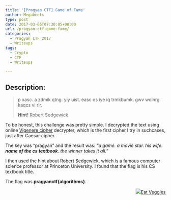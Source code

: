 ```yaml
---
title: '[Pragyan CTF] Game of Fame'
author: Megabeets
type: post
date: 2017-03-05T07:30:05+00:00
url: /pragyan-ctf-game-fame/
categories:
  - Pragyan CTF 2017
  - Writeups
tags:
  - Crypto
  - CTF
  - Writeups

---
```

## Description:

> p xasc. a zdmik qtng. yiy uist. easc os iye iq trmkbumk. gwv wolnrg kaqcs vi rlr.
> 
> **Hint!** Robert Sedgewick

To be honest, this challenge was pretty simple. I decrypted the text using online [Vigenere cipher][1] decrypter, which is the first cipher I try in suchcases, just after Caesar cipher.

The key was &#8220;pragyan&#8221; and the result was: _&#8220;a game. a movie star. his wife. **name of the cs textbook**. the winner takes it all.&#8221;_

I then used the hint about Robert Sedgewick, which is a famous computer science professor at Princeton University. I found that the flag is his CS textbook title.

The flag was **pragyanctf{algorithms}**.

<div class="nf-post-footer">
  <p style="text-align: right">
    <a href="https://www.megabeets.net/about.html#vegan"><img src="../uploads/megabeets_inline_logo.png" />Eat Veggies</a>
  </p>
</div>

 [1]: https://www.guballa.de/vigenere-solver